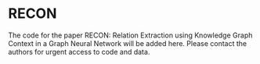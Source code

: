 # RECON
The code for the paper <http url='https://arxiv.org/abs/2009.08694'>RECON: Relation Extraction using Knowledge Graph Context in a Graph Neural Network</http> will be added here. Please contact the authors for urgent access to code and data.
